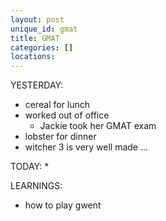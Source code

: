 ```yaml
---
layout: post
unique_id: gmat
title: GMAT
categories: []
locations: 
---
```


YESTERDAY:
* cereal for lunch
* worked out of office
  * Jackie took her GMAT exam
* lobster for dinner
* witcher 3 is very well made ...

TODAY:
* 

LEARNINGS:
* how to play gwent
